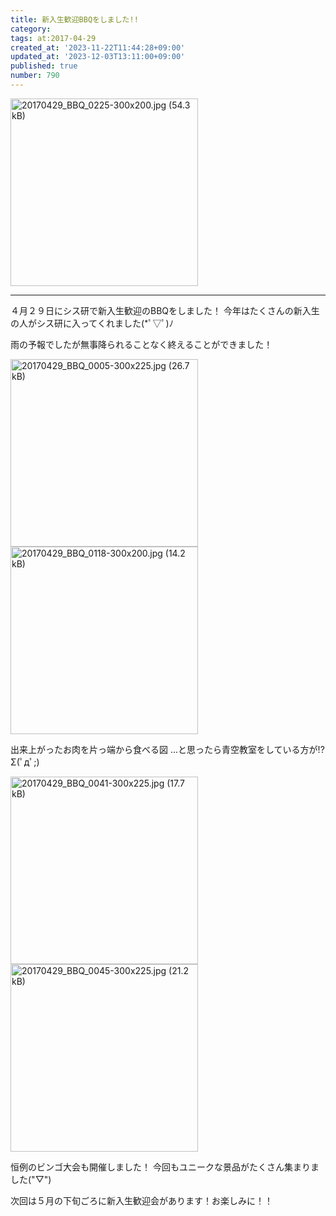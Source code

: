 ```yaml
---
title: 新入生歓迎BBQをしました!!
category:
tags: at:2017-04-29
created_at: '2023-11-22T11:44:28+09:00'
updated_at: '2023-12-03T13:11:00+09:00'
published: true
number: 790
---
```


<img width="300" alt="20170429_BBQ_0225-300x200.jpg (54.3 kB)" src="/img/markdown/790/da461392-819b-4c19-bb51-e80de4bf1951.jpg">

---
４月２９日にシス研で新入生歓迎のBBQをしました！
今年はたくさんの新入生の人がシス研に入ってくれました(*ﾟ▽ﾟ)ﾉ

雨の予報でしたが無事降られることなく終えることができました！

<img width="300" alt="20170429_BBQ_0005-300x225.jpg (26.7 kB)" src="/img/markdown/790/d0d65281-6e38-4bc5-bc52-0ca3cfc32c75.jpg">

<img width="300" alt="20170429_BBQ_0118-300x200.jpg (14.2 kB)" src="/img/markdown/790/9b80653c-839c-448e-b543-818da89c30bd.jpg">

出来上がったお肉を片っ端から食べる図
...と思ったら青空教室をしている方が!?Σ(ﾟдﾟ;)

<img width="300" alt="20170429_BBQ_0041-300x225.jpg (17.7 kB)" src="/img/markdown/790/7c29810c-d5a4-4196-a55c-dccd243c580b.jpg">

<img width="300" alt="20170429_BBQ_0045-300x225.jpg (21.2 kB)" src="/img/markdown/790/cae0d404-16d4-4fdc-b324-f15f20e7d948.jpg">

恒例のビンゴ大会も開催しました！
今回もユニークな景品がたくさん集まりました("▽")

次回は５月の下旬ごろに新入生歓迎会があります！お楽しみに！！

